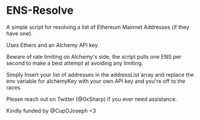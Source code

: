 # ENS-Resolve

A simple script for resolving a list of Ethereum Mainnet Addresses (if they have one).

Uses Ethers and an Alchemy API key.

Beware of rate limiting on Alchemy's side, the script pulls one ENS per second to make a best attempt at avoiding any limiting.

Simply Insert your list of addresses in the addressList array and replace the env variable for alchemyKey with your own API key and you're off to the races.

Please reach out on Twitter (@0xSharp) if you ever need assistance.

Kindly funded by @CupOJoseph <3
